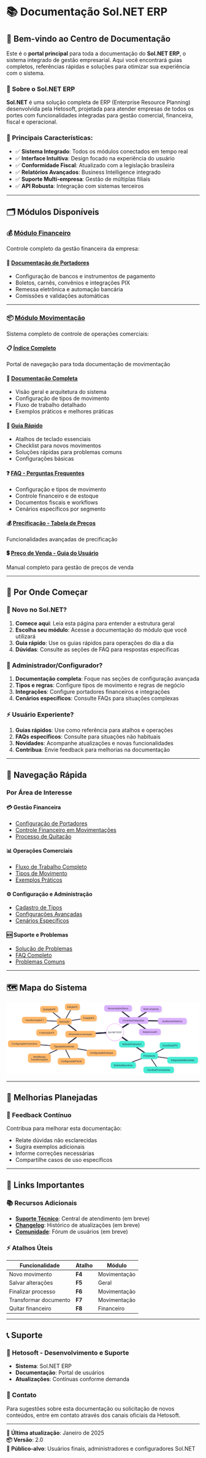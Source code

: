 # 📚 Documentação Sol.NET ERP

## 🎯 Bem-vindo ao Centro de Documentação

Este é o **portal principal** para toda a documentação do **Sol.NET ERP**, o sistema integrado de gestão empresarial. Aqui você encontrará guias completos, referências rápidas e soluções para otimizar sua experiência com o sistema.

### 🏢 Sobre o Sol.NET ERP
**Sol.NET** é uma solução completa de ERP (Enterprise Resource Planning) desenvolvida pela Hetosoft, projetada para atender empresas de todos os portes com funcionalidades integradas para gestão comercial, financeira, fiscal e operacional.

### 📍 Principais Características:
- ✅ **Sistema Integrado**: Todos os módulos conectados em tempo real
- ✅ **Interface Intuitiva**: Design focado na experiência do usuário
- ✅ **Conformidade Fiscal**: Atualizado com a legislação brasileira
- ✅ **Relatórios Avançados**: Business Intelligence integrado
- ✅ **Suporte Multi-empresa**: Gestão de múltiplas filiais
- ✅ **API Robusta**: Integração com sistemas terceiros

---

## 🗂️ Módulos Disponíveis

### 💰 **[Módulo Financeiro](Financeiro/)**
Controle completo da gestão financeira da empresa:

#### 📖 **[Documentação de Portadores](Financeiro/documentacao-portadores/)**
- Configuração de bancos e instrumentos de pagamento
- Boletos, carnês, convênios e integrações PIX  
- Remessa eletrônica e automação bancária
- Comissões e validações automáticas

---

### 📦 **[Módulo Movimentação](Movimentacao/)**
Sistema completo de controle de operações comerciais:

#### **📋 [Índice Completo](Movimentacao/)**
Portal de navegação para toda documentação de movimentação

#### **📖 [Documentação Completa](Movimentacao/documentacao/)**
- Visão geral e arquitetura do sistema
- Configuração de tipos de movimento
- Fluxo de trabalho detalhado
- Exemplos práticos e melhores práticas

#### **🚀 [Guia Rápido](Movimentacao/guia-rapido/)**
- Atalhos de teclado essenciais
- Checklist para novos movimentos
- Soluções rápidas para problemas comuns
- Configurações básicas

#### **❓ [FAQ - Perguntas Frequentes](Movimentacao/faq/)**
- Configuração e tipos de movimento
- Controle financeiro e de estoque
- Documentos fiscais e workflows
- Cenários específicos por segmento

#### **💰 [Precificação - Tabela de Preços](Movimentacao/Preco%20de%20Venda%20-%20Guia%20do%20Usuario.md)**
Funcionalidades avançadas de precificação

#### **💲 [Preço de Venda - Guia do Usuário](Movimentacao/Preco%20de%20Venda%20-%20Guia%20do%20Usuario.md)**
Manual completo para gestão de preços de venda

---

## 🎯 Por Onde Começar

### **👤 Novo no Sol.NET?**
1. **Comece aqui**: Leia esta página para entender a estrutura geral
2. **Escolha seu módulo**: Acesse a documentação do módulo que você utilizará
3. **Guia rápido**: Use os guias rápidos para operações do dia a dia
4. **Dúvidas**: Consulte as seções de FAQ para respostas específicas

### **🔧 Administrador/Configurador?**
1. **Documentação completa**: Foque nas seções de configuração avançada
2. **Tipos e regras**: Configure tipos de movimento e regras de negócio  
3. **Integrações**: Configure portadores financeiros e integrações
4. **Cenários específicos**: Consulte FAQs para situações complexas

### **⚡ Usuário Experiente?**
1. **Guias rápidos**: Use como referência para atalhos e operações
2. **FAQs específicos**: Consulte para situações não habituais
3. **Novidades**: Acompanhe atualizações e novas funcionalidades
4. **Contribua**: Envie feedback para melhorias na documentação

---

## 🧭 Navegação Rápida

### **Por Área de Interesse**

#### **💳 Gestão Financeira**
- [Configuração de Portadores](Financeiro/documentacao-portadores/)
- [Controle Financeiro em Movimentações](Movimentacao/faq/#-controle-financeiro)
- [Processo de Quitação](Movimentacao/guia-rapido/#-atalhos-essenciais)

#### **📊 Operações Comerciais**  
- [Fluxo de Trabalho Completo](Movimentacao/documentacao/#-fluxo-de-trabalho---passo-a-passo)
- [Tipos de Movimento](Movimentacao/documentacao/#-cadastro-de-tipos-de-movimento---centro-de-controle)
- [Exemplos Práticos](Movimentacao/documentacao/#-exemplos-pr%C3%A1ticos)

#### **⚙️ Configuração e Administração**
- [Cadastro de Tipos](Movimentacao/#-administradorconfigurador)
- [Configurações Avançadas](Financeiro/documentacao-portadores/#-configura%C3%A7%C3%A3o-avan%C3%A7ada)
- [Cenários Específicos](Movimentacao/faq/#-cen%C3%A1rios-espec%C3%ADficos)

#### **🆘 Suporte e Problemas**
- [Solução de Problemas](Movimentacao/documentacao/#-solu%C3%A7%C3%A3o-de-problemas-comuns)  
- [FAQ Completo](Movimentacao/faq/)
- [Problemas Comuns](Movimentacao/guia-rapido/#-problemas-comuns---solu%C3%A7%C3%B5es-r%C3%A1pidas)

---

## 🗺️ Mapa do Sistema

![](/Assets/SolNET%20Mindmap.svg)

---

## 🚀 Melhorias Planejadas  

### **💭 Feedback Contínuo**
Contribua para melhorar esta documentação:
- Relate dúvidas não esclarecidas
- Sugira exemplos adicionais
- Informe correções necessárias  
- Compartilhe casos de uso específicos

---

## 🔗 Links Importantes

### **📚 Recursos Adicionais**
- **[Suporte Técnico](#)**: Central de atendimento (em breve)
- **[Changelog](#)**: Histórico de atualizações (em breve)
- **[Comunidade](#)**: Fórum de usuários (em breve)

### **⚡ Atalhos Úteis**

| Funcionalidade | Atalho | Módulo |
|---------------|--------|---------|
| Novo movimento | **F4** | Movimentação |
| Salvar alterações | **F5** | Geral |
| Finalizar processo | **F6** | Movimentação |
| Transformar documento | **F7** | Movimentação |
| Quitar financeiro | **F8** | Financeiro |

---

## 📞 Suporte

### **🏢 Hetosoft - Desenvolvimento e Suporte**
- **Sistema**: Sol.NET ERP
- **Documentação**: Portal de usuários
- **Atualizações**: Contínuas conforme demanda

### **📧 Contato**
Para sugestões sobre esta documentação ou solicitação de novos conteúdos, entre em contato através dos canais oficiais da Hetosoft.

---

**📅 Última atualização**: Janeiro de 2025  
**📦 Versão**: 2.0  
**🎯 Público-alvo**: Usuários finais, administradores e configuradores Sol.NET